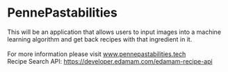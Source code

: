 # PennePastabilities
This will be an application that allows users to input images into a machine learning algorithm and get back recipes with that ingredient in it.
<br><br>
For more information please visit www.pennepastabilities.tech
<br>Recipe Search API: https://developer.edamam.com/edamam-recipe-api 
